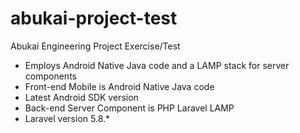 # abukai-project-test
Abukai Engineering Project Exercise/Test 
- Employs Android Native Java code and a LAMP stack for server components 
- Front-end Mobile is Android Native Java code
- Latest Android SDK version
- Back-end Server Component is PHP Laravel LAMP
- Laravel version 5.8.*
